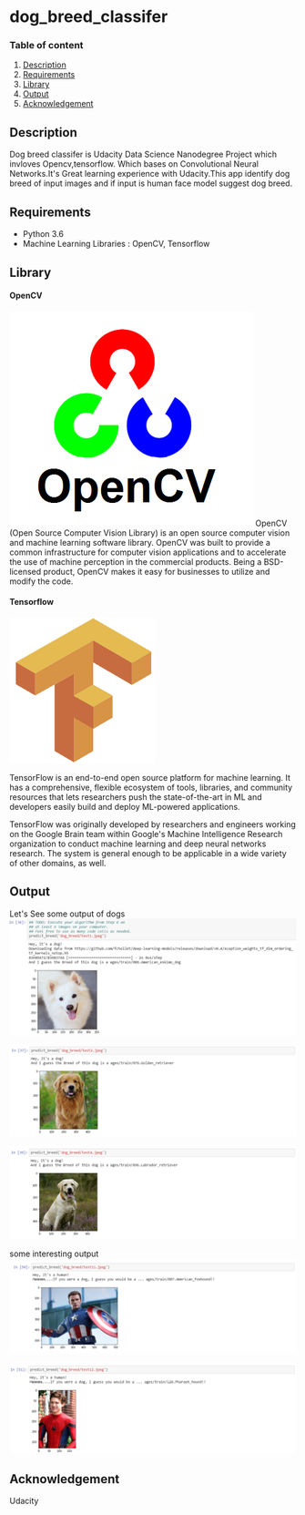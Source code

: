 # dog_breed_classifer

### Table of content
1. [Description](#description)
2. [Requirements](#requirements)
3. [Library](#library)
4. [Output](#output)
5. [Acknowledgement](#acknowledgement)

<a name="description"></a>
## Description
Dog breed classifer is Udacity Data Science Nanodegree Project which invloves Opencv,tensorflow. Which bases on Convolutional Neural Networks.It's Great learning experience with Udacity.This app identify dog breed of input images and if input is human face model suggest dog breed.

<a name="requirements"></a>
## Requirements
* Python 3.6
* Machine Learning Libraries : OpenCV, Tensorflow

<a name="library"></a>
## Library

#### OpenCV 
![](output/opencv.png)
OpenCV (Open Source Computer Vision Library) is an open source computer vision and machine learning software library. OpenCV was built to provide a common infrastructure for computer vision applications and to accelerate the use of machine perception in the commercial products. Being a BSD-licensed product, OpenCV makes it easy for businesses to utilize and modify the code.


#### Tensorflow
![](output/tensorflow.png)

TensorFlow is an end-to-end open source platform for machine learning. It has a comprehensive, flexible ecosystem of tools, libraries, and community resources that lets researchers push the state-of-the-art in ML and developers easily build and deploy ML-powered applications.

TensorFlow was originally developed by researchers and engineers working on the Google Brain team within Google's Machine Intelligence Research organization to conduct machine learning and deep neural networks research. The system is general enough to be applicable in a wide variety of other domains, as well.

## Output
Let's See some output of dogs 
![](output/output1.PNG)

![](output/output2.PNG)

![](output/output3.PNG)

some interesting output
![](output/output4.PNG)

![](output/output5.PNG)

<a name="acknowledgement"></a>
## Acknowledgement

Udacity
